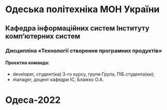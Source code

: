 # Одеська політехніка МОН України
## Кафедра інформаційних систем Інституту комп’ютерних систем
### Дисципліна «Технології створення програмних продуктів»
#### Проєктна команда:
- developer, студент(ка) 3-го курсу, групи Група, ПІБ студента(ки);
- manager, доцент кафедри ІС, Блажко О.А.
# Одеса-2022
